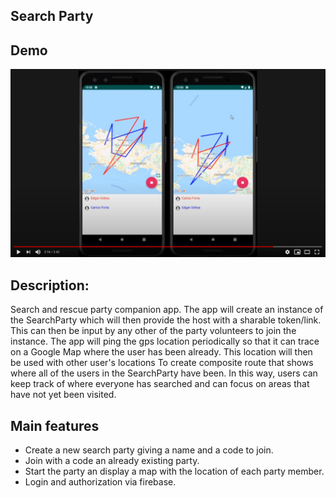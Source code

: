 ## Search Party

## Demo

[![Demo](demo_pic.png)](https://www.youtube.com/watch?v=uHgflQEEO5A)

## Description:

Search and rescue party companion app. The app will create an instance
of the SearchParty which will then provide the host with a sharable token/link.
This can then be input by any other of the party volunteers to join the instance.
The app will ping the gps location periodically so that it can trace on a Google Map
where the user has been already. This location will then be used with other user's locations
To create composite route that shows where all of the users in the SearchParty have been.
In this way, users can keep track of where everyone has searched and can focus on areas that
have not yet been visited.

## Main features

- Create a new search party giving a name and a code to join.
- Join with a code an already existing party.
- Start the party an display a map with the location of each party member.
- Login and authorization via firebase.
